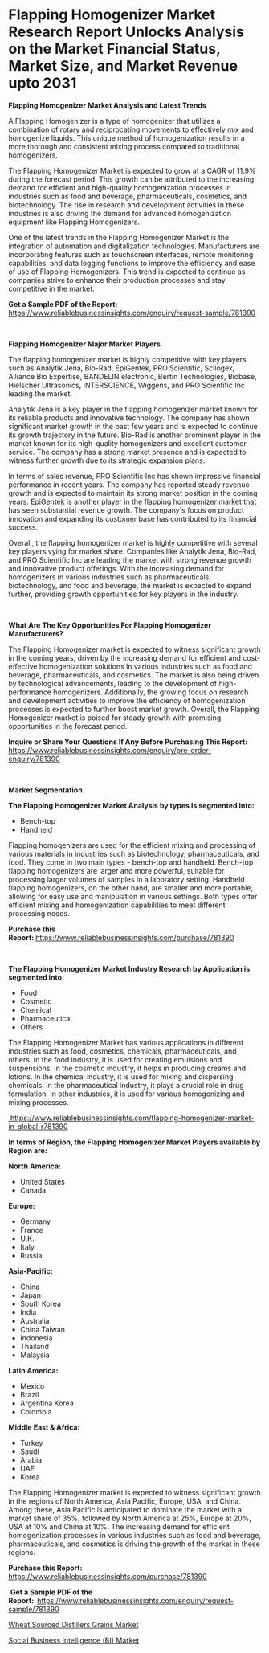 <p><h1>Flapping Homogenizer Market Research Report Unlocks Analysis on the Market Financial Status, Market Size, and Market Revenue upto 2031</h1></p><p><strong>Flapping Homogenizer Market Analysis and Latest Trends</strong></p>
<p><p>A Flapping Homogenizer is a type of homogenizer that utilizes a combination of rotary and reciprocating movements to effectively mix and homogenize liquids. This unique method of homogenization results in a more thorough and consistent mixing process compared to traditional homogenizers.</p><p>The Flapping Homogenizer Market is expected to grow at a CAGR of 11.9% during the forecast period. This growth can be attributed to the increasing demand for efficient and high-quality homogenization processes in industries such as food and beverage, pharmaceuticals, cosmetics, and biotechnology. The rise in research and development activities in these industries is also driving the demand for advanced homogenization equipment like Flapping Homogenizers.</p><p>One of the latest trends in the Flapping Homogenizer Market is the integration of automation and digitalization technologies. Manufacturers are incorporating features such as touchscreen interfaces, remote monitoring capabilities, and data logging functions to improve the efficiency and ease of use of Flapping Homogenizers. This trend is expected to continue as companies strive to enhance their production processes and stay competitive in the market.</p></p>
<p><strong>Get a Sample PDF of the Report:&nbsp;</strong> <a href="https://www.reliablebusinessinsights.com/enquiry/request-sample/781390">https://www.reliablebusinessinsights.com/enquiry/request-sample/781390</a></p>
<p>&nbsp;</p>
<p><strong>Flapping Homogenizer Major Market Players</strong></p>
<p><p>The flapping homogenizer market is highly competitive with key players such as Analytik Jena, Bio-Rad, EpiGentek, PRO Scientific, Scilogex, Alliance Bio Expertise, BANDELIN electronic, Bertin Technologies, Biobase, Hielscher Ultrasonics, INTERSCIENCE, Wiggens, and PRO Scientific Inc leading the market.</p><p>Analytik Jena is a key player in the flapping homogenizer market known for its reliable products and innovative technology. The company has shown significant market growth in the past few years and is expected to continue its growth trajectory in the future. Bio-Rad is another prominent player in the market known for its high-quality homogenizers and excellent customer service. The company has a strong market presence and is expected to witness further growth due to its strategic expansion plans.</p><p>In terms of sales revenue, PRO Scientific Inc has shown impressive financial performance in recent years. The company has reported steady revenue growth and is expected to maintain its strong market position in the coming years. EpiGentek is another player in the flapping homogenizer market that has seen substantial revenue growth. The company's focus on product innovation and expanding its customer base has contributed to its financial success.</p><p>Overall, the flapping homogenizer market is highly competitive with several key players vying for market share. Companies like Analytik Jena, Bio-Rad, and PRO Scientific Inc are leading the market with strong revenue growth and innovative product offerings. With the increasing demand for homogenizers in various industries such as pharmaceuticals, biotechnology, and food and beverage, the market is expected to expand further, providing growth opportunities for key players in the industry.</p></p>
<p>&nbsp;</p>
<p><strong>What Are The Key Opportunities For Flapping Homogenizer Manufacturers?</strong></p>
<p><p>The Flapping Homogenizer market is expected to witness significant growth in the coming years, driven by the increasing demand for efficient and cost-effective homogenization solutions in various industries such as food and beverage, pharmaceuticals, and cosmetics. The market is also being driven by technological advancements, leading to the development of high-performance homogenizers. Additionally, the growing focus on research and development activities to improve the efficiency of homogenization processes is expected to further boost market growth. Overall, the Flapping Homogenizer market is poised for steady growth with promising opportunities in the forecast period.</p></p>
<p><strong>Inquire or Share Your Questions If Any Before Purchasing This Report:</strong> <a href="https://www.reliablebusinessinsights.com/enquiry/pre-order-enquiry/781390">https://www.reliablebusinessinsights.com/enquiry/pre-order-enquiry/781390</a></p>
<p>&nbsp;</p>
<p><strong>Market Segmentation</strong></p>
<p><strong>The Flapping Homogenizer Market Analysis by types is segmented into:</strong></p>
<p><ul><li>Bench-top</li><li>Handheld</li></ul></p>
<p><p>Flapping homogenizers are used for the efficient mixing and processing of various materials in industries such as biotechnology, pharmaceuticals, and food. They come in two main types - bench-top and handheld. Bench-top flapping homogenizers are larger and more powerful, suitable for processing larger volumes of samples in a laboratory setting. Handheld flapping homogenizers, on the other hand, are smaller and more portable, allowing for easy use and manipulation in various settings. Both types offer efficient mixing and homogenization capabilities to meet different processing needs.</p></p>
<p><strong>Purchase this Report:&nbsp;</strong><a href="https://www.reliablebusinessinsights.com/purchase/781390">https://www.reliablebusinessinsights.com/purchase/781390</a></p>
<p>&nbsp;</p>
<p><strong>The Flapping Homogenizer Market Industry Research by Application is segmented into:</strong></p>
<p><ul><li>Food</li><li>Cosmetic</li><li>Chemical</li><li>Pharmaceutical</li><li>Others</li></ul></p>
<p><p>The Flapping Homogenizer Market has various applications in different industries such as food, cosmetics, chemicals, pharmaceuticals, and others. In the food industry, it is used for creating emulsions and suspensions. In the cosmetic industry, it helps in producing creams and lotions. In the chemical industry, it is used for mixing and dispersing chemicals. In the pharmaceutical industry, it plays a crucial role in drug formulation. In other industries, it is used for various homogenizing and mixing processes.</p></p>
<p><a href="https://www.reliablebusinessinsights.com/flapping-homogenizer-market-in-global-r781390">&nbsp;https://www.reliablebusinessinsights.com/flapping-homogenizer-market-in-global-r781390</a></p>
<p><strong>In terms of Region, the Flapping Homogenizer Market Players available by Region are:</strong></p>
<p>
    <p> <strong> North America: </strong>
        <ul>
            <li>United States</li>
            <li>Canada</li>
        </ul>
        </p> 
    <p> <strong> Europe: </strong>
        <ul>
            <li>Germany</li>
            <li>France</li>
            <li>U.K.</li>
            <li>Italy</li>
            <li>Russia</li>
        </ul>
        </p> 
    <p> <strong> Asia-Pacific: </strong>
        <ul>
            <li>China</li>
            <li>Japan</li>
            <li>South Korea</li>
            <li>India</li>
            <li>Australia</li>
            <li>China Taiwan</li>
            <li>Indonesia</li>
            <li>Thailand</li>
            <li>Malaysia</li>
        </ul>
        </p> 
    <p> <strong> Latin America: </strong>
        <ul>
            <li>Mexico</li>
            <li>Brazil</li>
            <li>Argentina Korea</li>
            <li>Colombia</li>
        </ul>
        </p> 
    <p> <strong> Middle East & Africa: </strong>
        <ul>
            <li>Turkey</li>
            <li>Saudi</li>
            <li>Arabia</li>
            <li>UAE</li>
            <li>Korea</li>
        </ul>
    </p>
    </p>
<p><p>The Flapping Homogenizer market is expected to witness significant growth in the regions of North America, Asia Pacific, Europe, USA, and China. Among these, Asia Pacific is anticipated to dominate the market with a market share of 35%, followed by North America at 25%, Europe at 20%, USA at 10% and China at 10%. The increasing demand for efficient homogenization processes in various industries such as food and beverage, pharmaceuticals, and cosmetics is driving the growth of the market in these regions.</p></p>
<p><strong>Purchase this Report: </strong><a href="https://www.reliablebusinessinsights.com/purchase/781390">https://www.reliablebusinessinsights.com/purchase/781390</a></p>
<p>&nbsp;<strong>Get a Sample PDF of the Report:&nbsp;&nbsp;</strong><a href="https://www.reliablebusinessinsights.com/enquiry/request-sample/781390">https://www.reliablebusinessinsights.com/enquiry/request-sample/781390</a></p>
<p><strong></strong></p>
<p><p><a href="https://github.com/SheilaBruen2023/Market-Research-Report-List-2/blob/main/wheat-sourced-distillers-grains-market.md">Wheat Sourced Distillers Grains Market</a></p><p><a href="https://view.publitas.com/reportprime-1/analyzing-social-business-intelligence-bi-market-dynamics-and-growth-drivers-and-forecasted-for-period-from-2024-to-2031/">Social Business Intelligence (BI) Market</a></p></p>